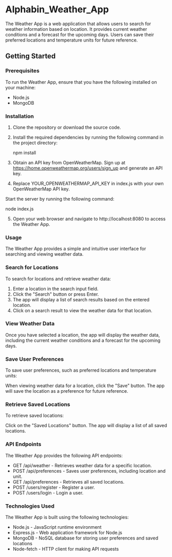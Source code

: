 # Alphabin_Weather_App

The Weather App is a web application that allows users to search for weather information based on location. It provides current weather conditions and a forecast for the upcoming days. Users can save their preferred locations and temperature units for future reference.

## Getting Started
 ### Prerequisites
   To run the Weather App, ensure that you have the following installed on your machine:

   - Node.js
   -  MongoDB

### Installation
1. Clone the repository or download the source code.

2. Install the required dependencies by running the following command in the project directory:

   npm install

3. Obtain an API key from OpenWeatherMap. Sign up at https://home.openweathermap.org/users/sign_up and generate an API key.

4. Replace YOUR_OPENWEATHERMAP_API_KEY in index.js with your own OpenWeatherMap API key.

Start the server by running the following command:

node index.js

5. Open your web browser and navigate to http://localhost:8080 to access the Weather App.

### Usage
The Weather App provides a simple and intuitive user interface for searching and viewing weather data.

### Search for Locations
 To search for locations and retrieve weather data:

1. Enter a location in the search input field.
2. Click the "Search" button or press Enter.
3. The app will display a list of search results based on the entered location.
4. Click on a search result to view the weather data for that location.

### View Weather Data
Once you have selected a location, the app will display the weather data, including the current weather conditions and a forecast for the upcoming days.

### Save User Preferences
To save user preferences, such as preferred locations and temperature units:

When viewing weather data for a location, click the "Save" button.
The app will save the location as a preference for future reference.

### Retrieve Saved Locations
To retrieve saved locations:

Click on the "Saved Locations" button.
The app will display a list of all saved locations.

### API Endpoints
The Weather App provides the following API endpoints:


- GET /api/weather - Retrieves weather data for a specific location.
- POST /api/preferences - Saves user preferences, including location and unit.
- GET /api/preferences - Retrieves all saved locations.
- POST /users/register - Register a user.
- POST /users/login - Login a user.


### Technologies Used
The Weather App is built using the following technologies:

- Node.js - JavaScript runtime environment
- Express.js - Web application framework for Node.js
- MongoDB - NoSQL database for storing user preferences and saved locations
- Node-fetch - HTTP client for making API requests
